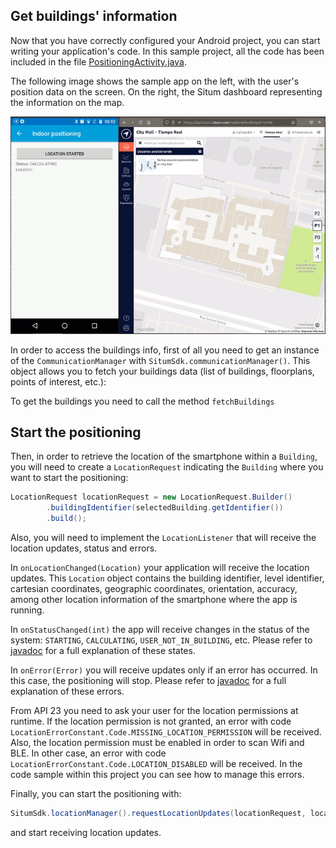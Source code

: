 ## <a name="communicationmanager"></a> Get buildings' information

Now that you have correctly configured your Android project, you can start writing your application's code.
In this sample project, all the code has been included in the file
[PositioningActivity.java](https://github.com/situmtech/situm-android-getting-started/blob/master/app/src/main/java/es/situm/gettingstarted/positioning/PositioningActivity.java).

The following image shows the sample app on the left, with the user's position data on the screen. On the right, the Situm dashboard representing the information on the map.

<p align="center">
    <img src="/img/indoor.gif" />
</p>

In order to access the buildings info, first of all you need to get an instance of the `CommunicationManager` with `SitumSdk.communicationManager()`.
This object allows you to fetch your buildings data (list of buildings, floorplans, points of interest, etc.):

To get the buildings you need to call the method `fetchBuildings`

## <a name="positioning"></a> Start the positioning

Then, in order to retrieve the location of the smartphone within a `Building`, you will need to create a `LocationRequest` indicating the `Building` where you want to start the positioning:

```java
LocationRequest locationRequest = new LocationRequest.Builder()
        .buildingIdentifier(selectedBuilding.getIdentifier())
        .build();
```

Also, you will need to implement the `LocationListener` that will receive the location updates, status and errors.

In `onLocationChanged(Location)` your application will receive the location updates. This `Location` object contains
the building identifier, level identifier, cartesian coordinates, geographic coordinates, orientation,
accuracy, among other location information of the smartphone where the app is running.

In `onStatusChanged(int)` the app will receive changes in the status of the system: `STARTING`, `CALCULATING`,
`USER_NOT_IN_BUILDING`, etc.  Please refer to
[javadoc](http://developers.situm.es/sdk_documentation/android/javadoc/latest) for a full explanation of
these states.

In `onError(Error)` you will receive updates only if an error has occurred. In this case, the positioning will stop.
Please refer to [javadoc](http://developers.situm.es/sdk_documentation/android/javadoc/latest) for a full explanation of these errors.

From API 23 you need to ask your user for the location permissions at runtime. If the location permission is not
granted, an error with code `LocationErrorConstant.Code.MISSING_LOCATION_PERMISSION` will be received.
Also, the location permission must be enabled in order to scan Wifi and BLE. In other case, an error with code `LocationErrorConstant.Code.LOCATION_DISABLED`
will be received. In the code sample within this project you can see how to manage this errors.

Finally, you can start the positioning with:

```java
SitumSdk.locationManager().requestLocationUpdates(locationRequest, locationListener);
```
and start receiving location updates.